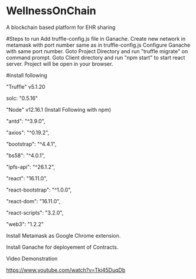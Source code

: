 # WellnessOnChain
A blockchain based platform for EHR sharing

#Steps to run
Add truffle-config.js file in Ganache.
Create new network in metamask with port number same as in truffle-config.js
Configure Ganache with same port number.
Goto Project Directory and run "truffle migrate" on command prompt.
Goto Client directory and run "npm start" to start react server.
Project will be open in your browser.

#install following

"Truffle" v5.1.20

solc: "0.5.16"

"Node" v12.16.1 (Install Following with npm)

"antd": "^3.9.0",

"axios": "^0.19.2",

"bootstrap": "^4.4.1",

"bs58": "^4.0.1",

"ipfs-api": "^26.1.2",

"react": "16.11.0",

"react-bootstrap": "^1.0.0",

"react-dom": "16.11.0",

"react-scripts": "3.2.0",

"web3": "1.2.2"

Install Metamask as Google Chrome extension.

Install Ganache for deployement of Contracts.



Video Demonstration

https://www.youtube.com/watch?v=Tkj45DuqDb



